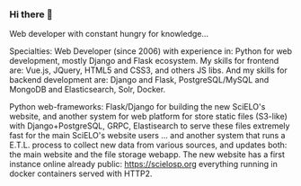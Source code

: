 ### Hi there 👋

<!--
**jamilatta/jamilatta** is a ✨ _special_ ✨ repository because its `README.md` (this file) appears on your GitHub profile.

Here are some ideas to get you started:

- 🔭 I’m currently working on ...
- 🌱 I’m currently learning ...
- 👯 I’m looking to collaborate on ...
- 🤔 I’m looking for help with ...
- 💬 Ask me about ...
- 📫 How to reach me: ...
- 😄 Pronouns: ...
- ⚡ Fun fact: ...
-->

Web developer with constant hungry for knowledge...

Specialties: Web Developer (since 2006) with experience in: Python for web development, mostly Django and Flask ecosystem. My skills for frontend are: Vue.js, JQuery, HTML5 and CSS3, and others JS libs. And my skills for backend development are: Django and Flask, PostgreSQL/MySQL and MongoDB and Elasticsearch, Solr, Docker.

Python web-frameworks: Flask/Django for building the new SciELO's website, and another system for web platform for store static files (S3-like) with Django+PostgreSQL, GRPC, Elastisearch to serve these files extremely fast for the main SciELO's website users ... and another system that runs a E.T.L. process to collect new data from various sources, and updates both: the main website and the file storage webapp. The new website has a first instance online already public: https://scielosp.org everything running in docker containers served with HTTP2.
